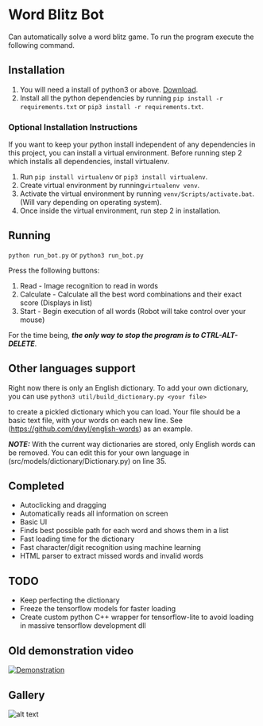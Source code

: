 # Word Blitz Bot
Can automatically solve a word blitz game. To run the program execute the following command.

## Installation
1. You will need a install of python3 or above. [Download](https://www.python.org/downloads/).
2. Install all the python dependencies by running ```pip install -r requirements.txt``` or ```pip3 install -r requirements.txt```.

### Optional Installation Instructions
If you want to keep your python install independent of any dependencies in this project, you can install a virtual environment.
Before running step 2 which installs all dependencies, install virtualenv.
1. Run ```pip install virtualenv``` or ```pip3 install virtualenv```.
2. Create virtual environment by running```virtualenv venv```.
3. Activate the virtual environment by running ```venv/Scripts/activate.bat```. (Will vary depending on operating system).
4. Once inside the virtual environment, run step 2 in installation.

## Running
```python run_bot.py``` or ```python3 run_bot.py```

Press the following buttons:
1. Read - Image recognition to read in words
2. Calculate - Calculate all the best word combinations and their exact score (Displays in list)
3. Start - Begin execution of all words (Robot will take control over your mouse)

For the time being, ***the only way to stop the program is to CTRL-ALT-DELETE***.

## Other languages support
Right now there is only an English dictionary. To add your own dictionary, you can use
```python3 util/build_dictionary.py <your file>```

to create a pickled dictionary which you can load. Your file should be a basic text file, with your words on each new line.
See (https://github.com/dwyl/english-words) as an example.

***NOTE:*** 
With the current way dictionaries are stored, only English words can be removed. 
You can edit this for your own language in (src/models/dictionary/Dictionary.py) on line 35.

## Completed
* Autoclicking and dragging
* Automatically reads all information on screen
* Basic UI
* Finds best possible path for each word and shows them in a list
* Fast loading time for the dictionary
* Fast character/digit recognition using machine learning
* HTML parser to extract missed words and invalid words

## TODO
* Keep perfecting the dictionary
* Freeze the tensorflow models for faster loading
* Create custom python C++ wrapper for tensorflow-lite to avoid loading in massive tensorflow development dll

## Old demonstration video
[![Demonstration](http://img.youtube.com/vi/SgWCdYiSb5Q/0.jpg)](http://www.youtube.com/watch?v=SgWCdYiSb5Q "Old Demonstration")

## Gallery
![alt text](docs/window_v2.png "Main window")


